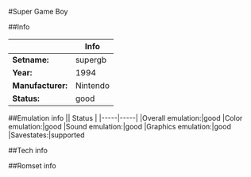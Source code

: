 #Super Game Boy

##Info

||Info|
|-----|-----|
|**Setname:**|supergb
|**Year:**|1994
|**Manufacturer:**|Nintendo
|**Status:**|good

##Emulation info
|| Status |
|-----|-----|
|Overall emulation:|good
|Color emulation:|good
|Sound emulation:|good
|Graphics emulation:|good
|Savestates:|supported

##Tech info

##Romset info

<!--- START OF EDITED COMMENT DO NOT TOUCH TEXT ABOVE-->
